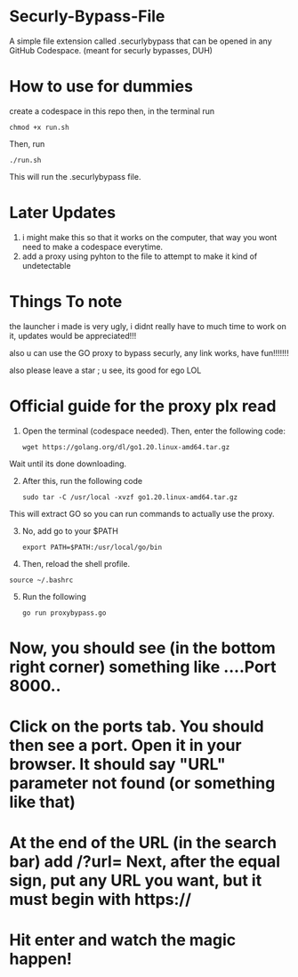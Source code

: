 # Securly-Bypass-File
A simple file extension called .securlybypass that can be opened in any GitHub Codespace. (meant for securly bypasses, DUH)

# How to use for dummies
create a codespace in this repo
then, in the terminal run 
```
chmod +x run.sh
```
Then, run 
```
./run.sh
```
This will run the .securlybypass file. 

# Later Updates
1. i might make this so that it works on the computer, that way you wont need to make a codespace everytime.
2. add a proxy using pyhton to the file to attempt to make it kind of undetectable

# Things To note

the launcher i made is very ugly, i didnt really have to much time to work on it, updates would be appreciated!!!



also u can use the GO proxy to bypass securly, any link works, have fun!!!!!!!

also please leave a star ; u see, its good for ego LOL

# Official guide for the proxy plx read

1. Open the terminal (codespace needed). Then, enter the following code:

   ```
   wget https://golang.org/dl/go1.20.linux-amd64.tar.gz
   ```
Wait until its done downloading.

2. After this, run the following code

   ```
   sudo tar -C /usr/local -xvzf go1.20.linux-amd64.tar.gz
   ```
This will extract GO so you can run commands to actually use the proxy.

3. No, add go to your $PATH

   ```
   export PATH=$PATH:/usr/local/go/bin
   ```

4. Then, reload the shell profile.

```
source ~/.bashrc
```
5. Run the following

   ```
   go run proxybypass.go
   ```
# Now, you should see (in the bottom right corner) something like ....Port 8000.. 
# Click on the ports tab. You should then see a port. Open it in your browser. It should say  "URL" parameter not found (or something like that)
# At the end of the URL (in the search bar) add /?url=   Next, after the equal sign, put any URL you want, but it must begin with https://
# Hit enter and watch the magic happen!
 



